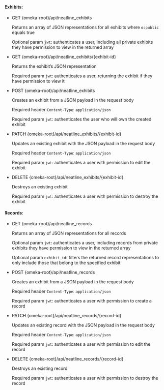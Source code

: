 #### Exhibits: ####
- GET {omeka-root}/api/neatline_exhibits

  Returns an array of JSON representations for all exhibits where `o:public` equals true

  Optional param `jwt`: authenticates a user, including all private exhibits they have permission to view in the returned array

- GET {omeka-root}/api/neatline_exhibits/{exhibit-id}

  Returns the exhibit’s JSON representation

  Required param `jwt`: authenticates a user, returning the exhibit if they have permission to view it

- POST {omeka-root}/api/neatline_exhibits

  Creates an exhibit from a JSON payload in the request body

  Required header `Content-Type`: `application/json`

  Required param `jwt`: authenticates the user who will own the created exhibit

- PATCH {omeka-root}/api/neatline_exhibits/{exhibit-id}

  Updates an existing exhibit with the JSON payload in the request body

  Required header `Content-Type`: `application/json`

  Required param `jwt`: authenticates a user with permission to edit the exhibit

- DELETE {omeka-root}/api/neatline_exhibits/{exhibit-id}

  Destroys an existing exhibit

  Required param `jwt`: authenticates a user with permission to destroy the exhibit

#### Records: ####
- GET {omeka-root}/api/neatline_records

  Returns an array of JSON representations for all records

  Optional param `jwt`: authenticates a user, including records from private exhibits they have permission to view in the returned array

  Optional param `exhibit_id`: filters the returned record representations to only include those that belong to the specified exhibit

- POST {omeka-root}/api/neatline_records

  Creates an exhibit from a JSON payload in the request body

  Required header `Content-Type`: `application/json`

  Required param `jwt`: authenticates a user with permission to create a record

- PATCH {omeka-root}/api/neatline_records/{record-id}

  Updates an existing record with the JSON payload in the request body

  Required header `Content-Type`: `application/json`

  Required param `jwt`: authenticates a user with permission to edit the record

- DELETE {omeka-root}/api/neatline_records/{record-id}

  Destroys an existing record

  Required param `jwt`: authenticates a user with permission to destroy the record
